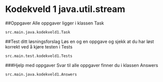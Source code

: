 # Kodekveld 1 java.util.stream


##Oppgaver
Alle oppgaver ligger i klassen Task
```
src.main.java.kodekveld1.Task
```
##Test ditt løsningsforslag
Løs en og en oppgave og sjekk at du har løst korrekt ved å kjøre testen i Tests
```
src.main.test.kodekveld1.Tests
```

###Hjelp med oppgaver
Svar til alle oppgaver finner du i klassen Answers
```
src.main.java.kodekveld1.Answers
```